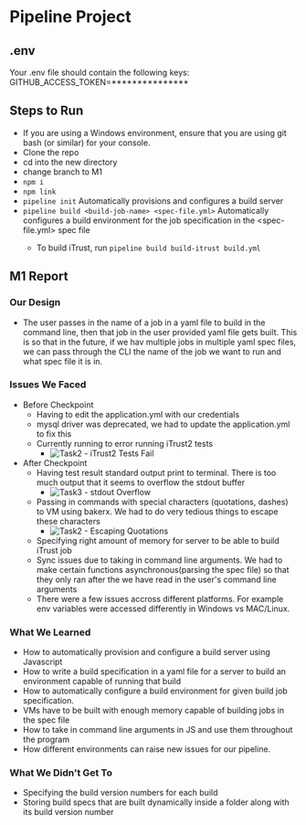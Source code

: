 # Pipeline Project

## .env
Your .env file should contain the following keys:
GITHUB_ACCESS_TOKEN=***************

## Steps to Run
* If you are using a Windows environment, ensure that you are using git bash (or similar) for your console.
* Clone the repo
* cd into the new directory
* change branch to M1
* `npm i`
* `npm link`
* `pipeline init`  Automatically provisions and configures a build server
* `pipeline build <build-job-name> <spec-file.yml>`    Automatically configures a build environment for the <build-job-name> job specification in the <spec-file.yml> spec file
  * To build iTrust, run `pipeline build build-itrust build.yml`

## M1 Report
 
### Our Design
 * The user passes in the name of a job in a yaml file to build in the command line, then that job in the user provided yaml file gets built. This is so that in the future, if we hav multiple jobs in multiple yaml spec files, we can pass through the CLI the name of the job we want to run and what spec file it is in.

### Issues We Faced
 * Before Checkpoint
   * Having to edit the application.yml with our credentials
   * mysql driver was deprecated, we had to update the application.yml to fix this
   * Currently running to error running iTrust2 tests
     * ![Task2 - iTrust2 Tests Fail](https://github.ncsu.edu/CSC-DevOps-S22/DEVOPS-37/blob/main/images/Task2_iTrust2_Tests_Fail.png)
 * After Checkpoint
   * Having test result standard output print to terminal. There is too much output that it seems to overflow the stdout buffer
     * ![Task3 - stdout Overflow](https://github.ncsu.edu/CSC-DevOps-S22/DEVOPS-37/blob/main/images/Task3_stdout_overflow.png)
   * Passing in commands with special characters (quotations, dashes) to VM using bakerx. We had to do very tedious things to escape these characters
     * ![Task2 - Escaping Quotations](https://github.ncsu.edu/CSC-DevOps-S22/DEVOPS-37/blob/main/images/Task2_Escape_Characters.png)
   * Specifying right amount of memory for server to be able to build iTrust job
   * Sync issues due to taking in command line arguments. We had to make certain functions asynchronous(parsing the spec file) so that they only ran after the we have read in the user's command line arguments
   * There were a few issues accross different platforms. For example env variables were accessed differently in Windows vs MAC/Linux.

### What We Learned
 * How to automatically provision and configure a build server using Javascript
 * How to write a build specification in a yaml file for a server to build an environment capable of running that build
 * How to automatically configure a build environment for given build job specification.
 * VMs have to be built with enough memory capable of building jobs in the spec file
 * How to take in command line arguments in JS and use them throughout the program
 * How different environments can raise new issues for our pipeline.

### What We Didn't Get To
 * Specifying the build version numbers for each build
 * Storing build specs that are built dynamically inside a folder along with its build version number
